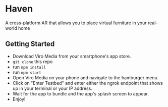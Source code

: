 # Haven
A cross-platform AR that allows you to place virtual furniture in your real-world home

## Getting Started
+ Download Viro Media from your smartphone's app store. 
+ `git clone` this repo
+ run `npm install`
+ run `npm start`
+ Open Viro Media on your phone and navigate to the hamburger menu.
+ Click on "Enter Testbed" and enter either the ngrok endpoint that shows up in your terminal or your IP address.
+ Wait for the app to bundle and the app's splash screen to appear.
+ Enjoy!
